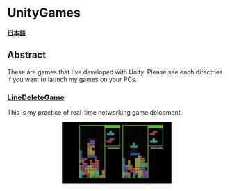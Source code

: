 # UnityGames

**[日本語](README.ja.md)**

## Abstract 

These are games that I've developed with Unity.
Please see each directries if you want to launch my games on your PCs.

### [LineDeleteGame](LineDeleteGame/README.md)

This is my practice of real-time networking game delopment.

<p align="center">
    <img src="LineDeleteGame/img/teaser.png" width="50%" height="50%">
</p>